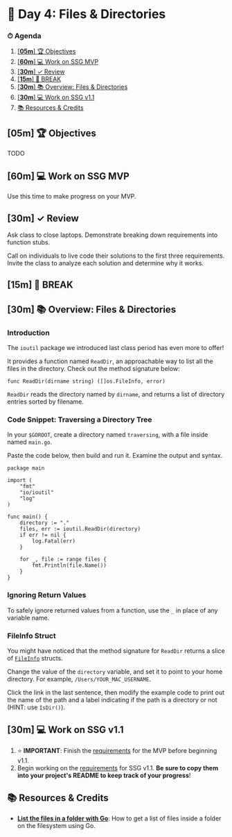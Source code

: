# 📜 Day 4: Files & Directories

### ⏱ Agenda

1. [[**05m**] 🏆 Objectives](#05m--objectives)
2. [[**60m**] 💻 Work on SSG MVP](#60m--work-on-ssg-mvp)
3. [[**30m**] ✓ Review](#30m--review)
4. [[**15m**] 🌴 BREAK](#15m--break)
5. [[**30m**] 📚 Overview: Files & Directories](#30m--overview-files--directories)
6. [[**30m**] 💻 Work on SSG v1.1](#30m--work-on-ssg-v11)
7. [📚 Resources & Credits](#-resources--credits)

## [**05m**] 🏆 Objectives

TODO

## [**60m**] 💻 Work on SSG MVP

Use this time to make progress on your MVP.

## [**30m**] ✓ Review

Ask class to close laptops. Demonstrate breaking down requirements into function stubs.

Call on individuals to live code their solutions to the first three requirements. Invite the class to analyze each solution and determine why it works.

## [**15m**] 🌴 BREAK

## [**30m**] 📚 Overview: Files & Directories

### Introduction

The `ioutil` package we introduced last class period has even more to offer!

It provides a function named `ReadDir`, an approachable way to list all the files in the directory. Check out the method signature below:

```golang
func ReadDir(dirname string) ([]os.FileInfo, error)
```

`ReadDir` reads the directory named by `dirname`, and returns a list of directory entries sorted by filename.

### Code Snippet: Traversing a Directory Tree

In your `$GOROOT`, create a directory named `traversing`, with a file inside named `main.go`.

Paste the code below, then build and run it. Examine the output and syntax.

```golang
package main

import (
    "fmt"
    "io/ioutil"
    "log"
)

func main() {
    directory := "."
    files, err := ioutil.ReadDir(directory)
    if err != nil {
        log.Fatal(err)
    }

    for _, file := range files {
        fmt.Println(file.Name())
    }
}
```

### Ignoring Return Values

To safely ignore returned values from a function, use the `_` in place of any variable name.

### FileInfo Struct

You might have noticed that the method signature for `ReadDir` returns a slice of [`FileInfo`](https://golang.org/pkg/os/#FileInfo) structs.

Change the value of the `directory` variable, and set it to point to your home directory. For example, `/Users/YOUR_MAC_USERNAME`.

Click the link in the last sentence, then modify the example code to print out the name of the path and a label indicating if the path is a directory or not (HINT: use `IsDir()`).

## [**30m**] 💻 Work on SSG v1.1

1. ⭐️ **IMPORTANT**: Finish the [requirements](https://github.com/Make-School-Labs/makesite#mvp) for the MVP before beginning v1.1.
2. Begin working on the [requirements](https://github.com/Make-School-Labs/makesite#v11) for SSG v1.1. **Be sure to copy them into your project's README to keep track of your progress**!

## 📚 Resources & Credits

- [**List the files in a folder with Go**](https://flaviocopes.com/go-list-files/): How to get a list of files inside a folder on the filesystem using Go.
